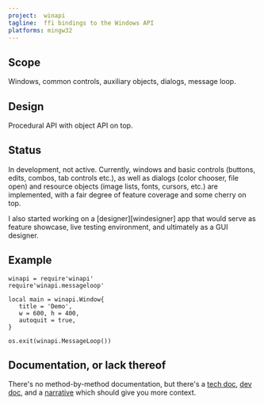 ```yaml
---
project:  winapi
tagline:  ffi bindings to the Windows API
platforms: mingw32
---
```


## Scope

Windows, common controls, auxiliary objects, dialogs, message loop.

## Design

Procedural API with object API on top.

## Status

In development, not active. Currently, windows and basic controls (buttons, edits, combos, tab controls etc.),
as well as dialogs (color chooser, file open) and resource objects (image lists, fonts, cursors, etc.) are implemented,
with a fair degree of feature coverage and some cherry on top.

I also started working on a [designer][windesigner] app that would serve as feature showcase, live testing environment,
and ultimately as a GUI designer.

## Example

~~~{.lua}
winapi = require'winapi'
require'winapi.messageloop'

local main = winapi.Window{
   title = 'Demo',
   w = 600, h = 400,
   autoquit = true,
}

os.exit(winapi.MessageLoop())
~~~

## Documentation, or lack thereof

There's no method-by-method documentation, but there's a [tech doc], [dev doc], and a [narrative][history]
which should give you more context.

[tech doc]:     winapi_design.html
[dev doc]:      winapi_binding.html
[history]:      winapi_history.html


